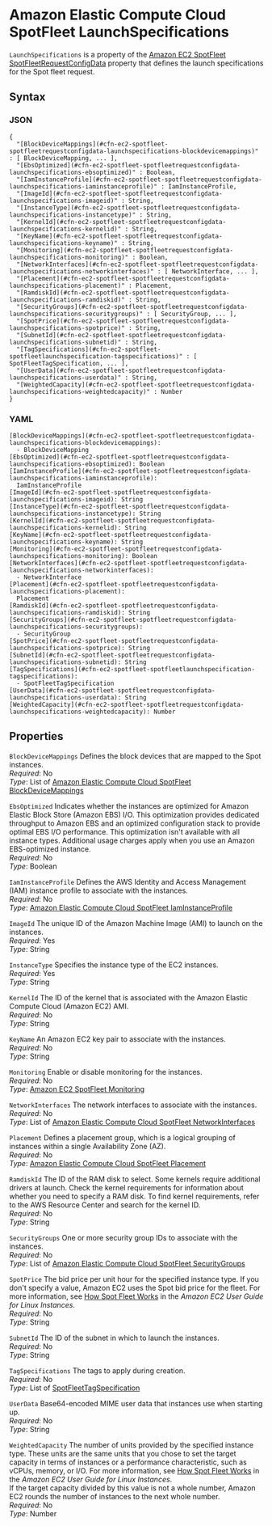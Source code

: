 # Amazon Elastic Compute Cloud SpotFleet LaunchSpecifications<a name="aws-properties-ec2-spotfleet-spotfleetrequestconfigdata-launchspecifications"></a>

`LaunchSpecifications` is a property of the [Amazon EC2 SpotFleet SpotFleetRequestConfigData](aws-properties-ec2-spotfleet-spotfleetrequestconfigdata.md) property that defines the launch specifications for the Spot fleet request\.

## Syntax<a name="w2922ab1c21c10c96d122c17b5"></a>

### JSON<a name="aws-properties-ec2-spotfleet-spotfleetrequestconfigdata-launchspecifications-syntax.json"></a>

```
{
  "[BlockDeviceMappings](#cfn-ec2-spotfleet-spotfleetrequestconfigdata-launchspecifications-blockdevicemappings)" : [ BlockDeviceMapping, ... ],
  "[EbsOptimized](#cfn-ec2-spotfleet-spotfleetrequestconfigdata-launchspecifications-ebsoptimized)" : Boolean,
  "[IamInstanceProfile](#cfn-ec2-spotfleet-spotfleetrequestconfigdata-launchspecifications-iaminstanceprofile)" : IamInstanceProfile,
  "[ImageId](#cfn-ec2-spotfleet-spotfleetrequestconfigdata-launchspecifications-imageid)" : String,
  "[InstanceType](#cfn-ec2-spotfleet-spotfleetrequestconfigdata-launchspecifications-instancetype)" : String,
  "[KernelId](#cfn-ec2-spotfleet-spotfleetrequestconfigdata-launchspecifications-kernelid)" : String,
  "[KeyName](#cfn-ec2-spotfleet-spotfleetrequestconfigdata-launchspecifications-keyname)" : String,
  "[Monitoring](#cfn-ec2-spotfleet-spotfleetrequestconfigdata-launchspecifications-monitoring)" : Boolean,
  "[NetworkInterfaces](#cfn-ec2-spotfleet-spotfleetrequestconfigdata-launchspecifications-networkinterfaces)" : [ NetworkInterface, ... ],
  "[Placement](#cfn-ec2-spotfleet-spotfleetrequestconfigdata-launchspecifications-placement)" : Placement,
  "[RamdiskId](#cfn-ec2-spotfleet-spotfleetrequestconfigdata-launchspecifications-ramdiskid)" : String,
  "[SecurityGroups](#cfn-ec2-spotfleet-spotfleetrequestconfigdata-launchspecifications-securitygroups)" : [ SecurityGroup, ... ],
  "[SpotPrice](#cfn-ec2-spotfleet-spotfleetrequestconfigdata-launchspecifications-spotprice)" : String,
  "[SubnetId](#cfn-ec2-spotfleet-spotfleetrequestconfigdata-launchspecifications-subnetid)" : String,
  "[TagSpecifications](#cfn-ec2-spotfleet-spotfleetlaunchspecification-tagspecifications)" : [ SpotFleetTagSpecification, ... ],     
  "[UserData](#cfn-ec2-spotfleet-spotfleetrequestconfigdata-launchspecifications-userdata)" : String,
  "[WeightedCapacity](#cfn-ec2-spotfleet-spotfleetrequestconfigdata-launchspecifications-weightedcapacity)" : Number
}
```

### YAML<a name="aws-properties-ec2-spotfleet-spotfleetrequestconfigdata-launchspecifications-syntax.yaml"></a>

```
[BlockDeviceMappings](#cfn-ec2-spotfleet-spotfleetrequestconfigdata-launchspecifications-blockdevicemappings):
  - BlockDeviceMapping
[EbsOptimized](#cfn-ec2-spotfleet-spotfleetrequestconfigdata-launchspecifications-ebsoptimized): Boolean
[IamInstanceProfile](#cfn-ec2-spotfleet-spotfleetrequestconfigdata-launchspecifications-iaminstanceprofile):
  IamInstanceProfile
[ImageId](#cfn-ec2-spotfleet-spotfleetrequestconfigdata-launchspecifications-imageid): String
[InstanceType](#cfn-ec2-spotfleet-spotfleetrequestconfigdata-launchspecifications-instancetype): String
[KernelId](#cfn-ec2-spotfleet-spotfleetrequestconfigdata-launchspecifications-kernelid): String
[KeyName](#cfn-ec2-spotfleet-spotfleetrequestconfigdata-launchspecifications-keyname): String
[Monitoring](#cfn-ec2-spotfleet-spotfleetrequestconfigdata-launchspecifications-monitoring): Boolean
[NetworkInterfaces](#cfn-ec2-spotfleet-spotfleetrequestconfigdata-launchspecifications-networkinterfaces):
  - NetworkInterface
[Placement](#cfn-ec2-spotfleet-spotfleetrequestconfigdata-launchspecifications-placement):
  Placement
[RamdiskId](#cfn-ec2-spotfleet-spotfleetrequestconfigdata-launchspecifications-ramdiskid): String
[SecurityGroups](#cfn-ec2-spotfleet-spotfleetrequestconfigdata-launchspecifications-securitygroups):
  - SecurityGroup
[SpotPrice](#cfn-ec2-spotfleet-spotfleetrequestconfigdata-launchspecifications-spotprice): String
[SubnetId](#cfn-ec2-spotfleet-spotfleetrequestconfigdata-launchspecifications-subnetid): String
[TagSpecifications](#cfn-ec2-spotfleet-spotfleetlaunchspecification-tagspecifications): 
  - SpotFleetTagSpecification
[UserData](#cfn-ec2-spotfleet-spotfleetrequestconfigdata-launchspecifications-userdata): String
[WeightedCapacity](#cfn-ec2-spotfleet-spotfleetrequestconfigdata-launchspecifications-weightedcapacity): Number
```

## Properties<a name="w2922ab1c21c10c96d122c17b7"></a>

`BlockDeviceMappings`  <a name="cfn-ec2-spotfleet-spotfleetrequestconfigdata-launchspecifications-blockdevicemappings"></a>
Defines the block devices that are mapped to the Spot instances\.  
*Required*: No  
*Type*: List of [Amazon Elastic Compute Cloud SpotFleet BlockDeviceMappings](aws-properties-ec2-spotfleet-spotfleetrequestconfigdata-launchspecifications-blockdevicemappings.md)

`EbsOptimized`  <a name="cfn-ec2-spotfleet-spotfleetrequestconfigdata-launchspecifications-ebsoptimized"></a>
Indicates whether the instances are optimized for Amazon Elastic Block Store \(Amazon EBS\) I/O\. This optimization provides dedicated throughput to Amazon EBS and an optimized configuration stack to provide optimal EBS I/O performance\. This optimization isn't available with all instance types\. Additional usage charges apply when you use an Amazon EBS\-optimized instance\.  
*Required*: No  
*Type*: Boolean

`IamInstanceProfile`  <a name="cfn-ec2-spotfleet-spotfleetrequestconfigdata-launchspecifications-iaminstanceprofile"></a>
Defines the AWS Identity and Access Management \(IAM\) instance profile to associate with the instances\.  
*Required*: No  
*Type*: [Amazon Elastic Compute Cloud SpotFleet IamInstanceProfile](aws-properties-ec2-spotfleet-spotfleetrequestconfigdata-launchspecifications-iaminstanceprofile.md)

`ImageId`  <a name="cfn-ec2-spotfleet-spotfleetrequestconfigdata-launchspecifications-imageid"></a>
The unique ID of the Amazon Machine Image \(AMI\) to launch on the instances\.  
*Required*: Yes  
*Type*: String

`InstanceType`  <a name="cfn-ec2-spotfleet-spotfleetrequestconfigdata-launchspecifications-instancetype"></a>
Specifies the instance type of the EC2 instances\.  
*Required*: Yes  
*Type*: String

`KernelId`  <a name="cfn-ec2-spotfleet-spotfleetrequestconfigdata-launchspecifications-kernelid"></a>
The ID of the kernel that is associated with the Amazon Elastic Compute Cloud \(Amazon EC2\) AMI\.  
*Required*: No  
*Type*: String

`KeyName`  <a name="cfn-ec2-spotfleet-spotfleetrequestconfigdata-launchspecifications-keyname"></a>
An Amazon EC2 key pair to associate with the instances\.  
*Required*: No  
*Type*: String

`Monitoring`  <a name="cfn-ec2-spotfleet-spotfleetrequestconfigdata-launchspecifications-monitoring"></a>
Enable or disable monitoring for the instances\.  
*Required*: No  
*Type*: [Amazon EC2 SpotFleet Monitoring](aws-properties-ec2-spotfleet-spotfleetrequestconfigdata-launchspecifications-monitoring.md)

`NetworkInterfaces`  <a name="cfn-ec2-spotfleet-spotfleetrequestconfigdata-launchspecifications-networkinterfaces"></a>
The network interfaces to associate with the instances\.  
*Required*: No  
*Type*: List of [Amazon Elastic Compute Cloud SpotFleet NetworkInterfaces](aws-properties-ec2-spotfleet-spotfleetrequestconfigdata-launchspecifications-networkinterfaces.md)

`Placement`  <a name="cfn-ec2-spotfleet-spotfleetrequestconfigdata-launchspecifications-placement"></a>
Defines a placement group, which is a logical grouping of instances within a single Availability Zone \(AZ\)\.  
*Required*: No  
*Type*: [Amazon Elastic Compute Cloud SpotFleet Placement](aws-properties-ec2-spotfleet-spotfleetrequestconfigdata-launchspecifications-placement.md)

`RamdiskId`  <a name="cfn-ec2-spotfleet-spotfleetrequestconfigdata-launchspecifications-ramdiskid"></a>
The ID of the RAM disk to select\. Some kernels require additional drivers at launch\. Check the kernel requirements for information about whether you need to specify a RAM disk\. To find kernel requirements, refer to the AWS Resource Center and search for the kernel ID\.  
*Required*: No  
*Type*: String

`SecurityGroups`  <a name="cfn-ec2-spotfleet-spotfleetrequestconfigdata-launchspecifications-securitygroups"></a>
One or more security group IDs to associate with the instances\.  
*Required*: No  
*Type*: List of [Amazon Elastic Compute Cloud SpotFleet SecurityGroups](aws-properties-ec2-spotfleet-spotfleetrequestconfigdata-launchspecifications-securitygroups.md)

`SpotPrice`  <a name="cfn-ec2-spotfleet-spotfleetrequestconfigdata-launchspecifications-spotprice"></a>
The bid price per unit hour for the specified instance type\. If you don't specify a value, Amazon EC2 uses the Spot bid price for the fleet\. For more information, see [How Spot Fleet Works](https://docs.aws.amazon.com/AWSEC2/latest/UserGuide/spot-fleet.html) in the *Amazon EC2 User Guide for Linux Instances*\.  
*Required*: No  
*Type*: String

`SubnetId`  <a name="cfn-ec2-spotfleet-spotfleetrequestconfigdata-launchspecifications-subnetid"></a>
The ID of the subnet in which to launch the instances\.  
*Required*: No  
*Type*: String

`TagSpecifications`  <a name="cfn-ec2-spotfleet-spotfleetlaunchspecification-tagspecifications"></a>
The tags to apply during creation\.  
*Required*: No  
*Type*: List of [SpotFleetTagSpecification](aws-properties-ec2-spotfleet-spotfleetrequestconfigdata-launchspecifications-tagspecifications.md)

`UserData`  <a name="cfn-ec2-spotfleet-spotfleetrequestconfigdata-launchspecifications-userdata"></a>
Base64\-encoded MIME user data that instances use when starting up\.  
*Required*: No  
*Type*: String

`WeightedCapacity`  <a name="cfn-ec2-spotfleet-spotfleetrequestconfigdata-launchspecifications-weightedcapacity"></a>
The number of units provided by the specified instance type\. These units are the same units that you chose to set the target capacity in terms of instances or a performance characteristic, such as vCPUs, memory, or I/O\. For more information, see [How Spot Fleet Works](https://docs.aws.amazon.com/AWSEC2/latest/UserGuide/spot-fleet.html) in the *Amazon EC2 User Guide for Linux Instances*\.  
If the target capacity divided by this value is not a whole number, Amazon EC2 rounds the number of instances to the next whole number\.  
*Required*: No  
*Type*: Number